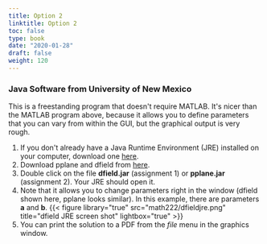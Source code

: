```yaml
---
title: Option 2
linktitle: Option 2
toc: false
type: book
date: "2020-01-28"
draft: false
weight: 120
---
```


### Java Software from University of New Mexico

This is a freestanding program that doesn't require MATLAB. It's nicer than the MATLAB program above, because it allows you to define parameters that you can vary from within the GUI, but the graphical output is very rough.

1. If you don't already have a Java Runtime Environment (JRE) installed on your computer, download one [here](https://www.oracle.com/java/technologies/javase-jre8-downloads.html).
1. Download pplane and dfield from [here](https://www.cs.unm.edu/~joel/dfield/). 
1. Double click on the file **dfield.jar** (assignment 1) or **pplane.jar** (assignment 2). Your JRE should open it.
1. Note that it allows you to change parameters right in the window (dfield shown here, pplane looks similar). In this example, there are parameters **a** and **b**.
{{< figure library="true" src="math222/dfieldjre.png" title="dfield JRE screen shot" lightbox="true" >}}
1. You can print the solution to a PDF from the *file* menu in the graphics window.

